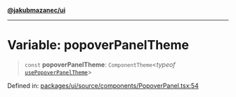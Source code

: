 [**@jakubmazanec/ui**](../README.md)

---

# Variable: popoverPanelTheme

> `const` **popoverPanelTheme**: `ComponentTheme`\<_typeof_
> [`usePopoverPanelTheme`](usePopoverPanelTheme.md)\>

Defined in:
[packages/ui/source/components/PopoverPanel.tsx:54](https://github.com/jakubmazanec/tools/blob/a9ba87d349a220bbed24d161794f90a6ba6009e5/packages/ui/source/components/PopoverPanel.tsx#L54)
